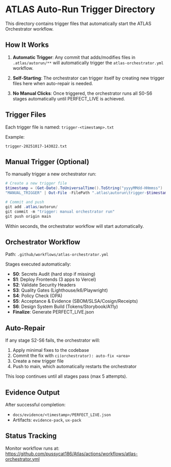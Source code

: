 # ATLAS Auto-Run Trigger Directory

This directory contains trigger files that automatically start the ATLAS Orchestrator workflow.

## How It Works

1. **Automatic Trigger**: Any commit that adds/modifies files in `.atlas/autorun/**` will automatically trigger the `atlas-orchestrator.yml` workflow.

2. **Self-Starting**: The orchestrator can trigger itself by creating new trigger files here when auto-repair is needed.

3. **No Manual Clicks**: Once triggered, the orchestrator runs all S0-S6 stages automatically until PERFECT_LIVE is achieved.

## Trigger Files

Each trigger file is named: `trigger-<timestamp>.txt`

Example:
```
trigger-20251017-143022.txt
```

## Manual Trigger (Optional)

To manually trigger a new orchestrator run:

```powershell
# Create a new trigger file
$timestamp = (Get-Date).ToUniversalTime().ToString("yyyyMMdd-HHmmss")
"MANUAL_TRIGGER" | Out-File -FilePath ".atlas\autorun\trigger-$timestamp.txt" -Encoding UTF8

# Commit and push
git add .atlas/autorun/
git commit -m "trigger: manual orchestrator run"
git push origin main
```

Within seconds, the orchestrator workflow will start automatically.

## Orchestrator Workflow

Path: `.github/workflows/atlas-orchestrator.yml`

Stages executed automatically:
- **S0**: Secrets Audit (hard stop if missing)
- **S1**: Deploy Frontends (3 apps to Vercel)
- **S2**: Validate Security Headers
- **S3**: Quality Gates (Lighthouse/k6/Playwright)
- **S4**: Policy Check (OPA)
- **S5**: Acceptance & Evidence (SBOM/SLSA/Cosign/Receipts)
- **S6**: Design System Build (Tokens/Storybook/A11y)
- **Finalize**: Generate PERFECT_LIVE.json

## Auto-Repair

If any stage S2-S6 fails, the orchestrator will:
1. Apply minimal fixes to the codebase
2. Commit the fix with `ci(orchestrator): auto-fix <area>`
3. Create a new trigger file
4. Push to main, which automatically restarts the orchestrator

This loop continues until all stages pass (max 5 attempts).

## Evidence Output

After successful completion:
- `docs/evidence/<timestamp>/PERFECT_LIVE.json`
- Artifacts: `evidence-pack`, `ux-pack`

## Status Tracking

Monitor workflow runs at:
https://github.com/pussycat186/Atlas/actions/workflows/atlas-orchestrator.yml
